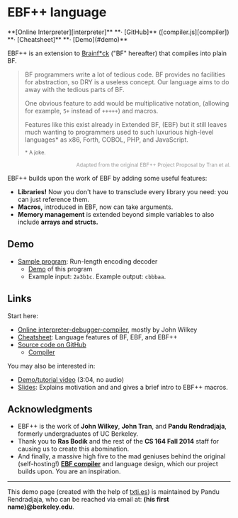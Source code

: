 # EBF++ language

<span id="navbar">
**[Online Interpreter][interpreter]**
**&middot; [GitHub]** ([compiler.js][compiler])
**&middot; [Cheatsheet]**
**&middot; [Demo](#demo)**
</span>

EBF++ is an extension to [Brainf\*ck][bf] ("BF" hereafter) that compiles into
plain BF.

> BF programmers write a lot of tedious code. BF provides no facilities for
> abstraction, so DRY is a useless concept. Our language aims to do away with
> the tedious parts of BF.
>
> One obvious feature to add would be multiplicative notation, (allowing
> for example, `5+` instead of `+++++`) and macros.
>
> Features like this exist already in Extended BF, (EBF) but it still leaves
> much wanting to programmers used to such luxurious high-level languages\* as
> x86, Forth, COBOL, PHP, and JavaScript.
>
> <small>\* A joke.</small>


<small style="color: #999; text-align: right; display: block;">Adapted
from the original EBF++ Project Proposal by Tran et al.</small>

EBF++ builds upon the work of EBF by adding some useful features:

- **Libraries!** Now you don't have to transclude every library you need: you
  can just reference them.
- **Macros,** introduced in EBF, now can take arguments.
- **Memory management** is extended beyond simple variables to also include
  **arrays and structs.**

## Demo

- [Sample program][sample]: Run-length encoding decoder
    - [Demo][sample-video] of this program
    - Example input: `2a3b1c`. Example output: `cbbbaa`.

## Links

Start here:

- [Online interpreter-debugger-compiler][interpreter], mostly by John Wilkey
- [Cheatsheet][cheatsheet]: Language features of BF, EBF, and EBF++
- [Source code on GitHub][github]
    - [Compiler][compiler]

You may also be interested in:

- [Demo/tutorial video][video-tutorial] (3:04, no audio)
- [Slides][slides]: Explains motivation and and gives a brief intro to EBF++
  macros.

## Acknowledgments

- EBF++ is the work of **John Wilkey**, **John Tran**, and **Pandu
  Rendradjaja**, formerly undergraduates of UC Berkeley.
- Thank you to **Ras Bodik** and the rest of the **CS 164 Fall 2014** staff for
  causing us to create this abomination.
- And finally, a massive high five to the mad geniuses behind the original
  (self-hosting!) [**EBF
  compiler**](https://code.google.com/archive/p/ebf-compiler/) and language
  design, which our project builds upon. You are an inspiration.

----

This demo page (created with the help of [txti.es](http://txti.es/)) is
maintained by Pandu Rendradjaja, who can be reached via email at: **(his first
name)@berkeley.edu**.

[bf]: https://en.wikipedia.org/wiki/Brainfuck
[interpreter]: https://www.ocf.berkeley.edu/~prendra/ebfpp/interpreter/
[slides]: https://drive.google.com/file/d/0B1DFn5TANcs5MDZWamltYnRoSlE/view
[video-tutorial]: https://drive.google.com/file/d/0B1DFn5TANcs5WUZNMVY5TndtcHc/view
[github]: https://github.com/prendradjaja/ebfpp
[cheatsheet]:
https://github.com/prendradjaja/ebfpp/blob/aa0842921f0622ef7f4de506917f76ff8a1b9a91/language-notes.pdf
[sample]:
https://github.com/prendradjaja/ebfpp/blob/aa0842921f0622ef7f4de506917f76ff8a1b9a91/pa6/pa6-program-with-variables.ebf
[sample-video]:
https://drive.google.com/file/d/0B1DFn5TANcs5MkdWaHB0S3hEbm8/view
[compiler]:
https://github.com/prendradjaja/ebfpp/blob/aa0842921f0622ef7f4de506917f76ff8a1b9a91/standalone-compiler/compiler/compiler.js
